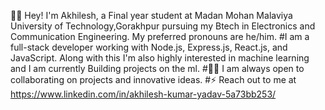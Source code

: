 👩‍🎓 Hey! I'm Akhilesh, a Final year student at Madan Mohan Malaviya University of Technology,Gorakhpur pursuing my Btech in Electronics and Communication Engineering. My preferred pronouns are he/him.
#I am a full-stack developer working with Node.js, Express.js, React.js, and JavaScript. Along with this I'm also highly interested in machine learning and I am currently Building projects on the ml.
#👩‍💻 I am always open to collaborating on projects and innovative ideas.
#⚡ Reach out to me at https://www.linkedin.com/in/akhilesh-kumar-yadav-5a73bb253/
